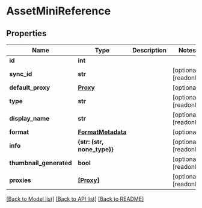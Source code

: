 # AssetMiniReference


## Properties

Name | Type | Description | Notes
------------ | ------------- | ------------- | -------------
**id** | **int** |  | 
**sync_id** | **str** |  | [optional] [readonly] 
**default_proxy** | [**Proxy**](Proxy.md) |  | [optional] 
**type** | **str** |  | [optional] [readonly] 
**display_name** | **str** |  | [optional] [readonly] 
**format** | [**FormatMetadata**](FormatMetadata.md) |  | [optional] 
**info** | **{str: (str, none_type)}** |  | [optional] [readonly] 
**thumbnail_generated** | **bool** |  | [optional] [readonly] 
**proxies** | [**[Proxy]**](Proxy.md) |  | [optional] [readonly] 

[[Back to Model list]](../#documentation-for-models) [[Back to API list]](../#documentation-for-api-endpoints) [[Back to README]](../)


